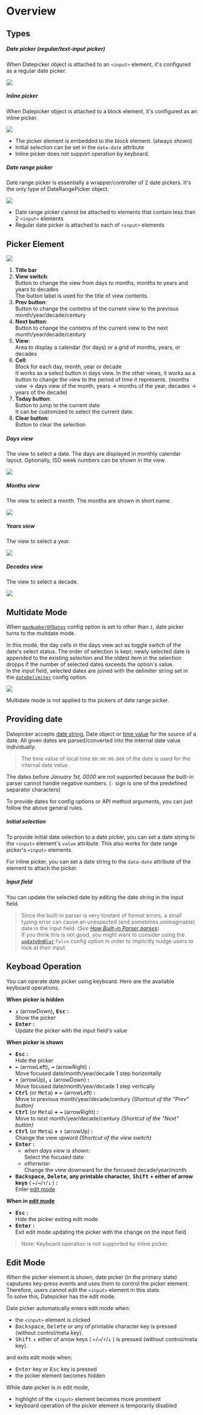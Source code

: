 # Overview

## Types

##### Date picker (regular/text-input picker)

When Datepicker object is attached to an `<input>` element, it's configured as a regular date picker.

![](./images/datepicker.jpg)

##### Inline picker

When Datepicker object is attached to a block element, it's configured as an inline picker.

![](./images/datepicker-inline.jpg)

- The picker element is embedded to the block element. (always shown)
- Initial selection can be set in the `data-date` attribute
- Inline picker does not support operation by keyboard.

##### Date range picker

Date range picker is essentially a wrapper/controller of 2 date pickers. It's the only type of DateRangePicker object.

![](./images/rangepicker.jpg)

- Date range picker cannot be attached to elements that contain less than 2 `<input>` elements
- Regular date picker is attached to each of `<input>` elements


## Picker Element

![](./images/picker-structure.jpg)

1. **Title bar**
2. **View switch**:  
   Button to change the view from days to months, months to years and years to decades  
   The button label is used for the title of view contents.
3. **Prev button**:  
   Button to change the contetns of the current view to the previous month/year/decade/century
4. **Next button**:  
   Button to change the contetns of the current view to the next month/year/decade/century
5. **View**:  
   Area to display a calendar (for days) or a grid of months, years, or decades
6. **Cell**:  
   Block for each day, month, year or decade  
   It works as a select button in days view. In the other views, it works as a button to change the view to the period of time it represents. (months view → days view of the month, years → months of the year, decades → years of the decade) 
7. **Today button**:  
   Button to jump to the current date  
   It can be customized to select the current date.
8. **Clear button**:  
   Button to clear the selection

##### Days view

The view to select a date. The days are displayed in monthly calendar layout. Optionally, ISO week numbers can be shown in the view.

![](./images/view-days.jpg)

##### Months view

The view to select a month. The months are shown in short name.

![](./images/view-months.jpg)

##### Years view

The view to select a year.

![](./images/view-years.jpg)

##### Decades view

The view to select a decade.

![](./images/view-decades.jpg)


## Multidate Mode

When [`maxNumberOfDates`](options?id=maxnumberofdates) config option is set to other than `1`, date picker turns to the multdate mode.

In this mode, the day cells in the days view act as toggle switch of the date's select status. The order of selection is kept; newly selected date is appended to the existing selection and the oldest item in the selection dropps if the number of selected dates exceeds the option's value.  
In the input field, selected dates are joined with the delimiter string set in the [`dateDelimiter`](options?id=dateDelimiter) config option.

![](./images/multidate.jpg)

Multidate mode is not applied to the pickers of date range picker.

## Providing date

Datepicker accepts [date string](date-string+format), Date object or [time value](https://developer.mozilla.org/en-US/docs/Web/JavaScript/Reference/Global_Objects/Date#Time_value_or_timestamp_number) for the source of a date. All given dates are parsed/converted into the internal date value individually.

> The time value of local time `00:00:00.000` of the date is used for the internal date value.

The dates before _January 1st, 0000_ are not supported because the built-in parser cannot handle negative numbers. (`-` sign is one of the predefined separator characters)

To provide dates for config options or API method arguments, you can just follow the above general rules.

##### Initial selection

To provide initial date selection to a date picker, you can set a date string to the `<input>` element's `value` attribute. This also works for date range picker's `<input>` elements.

For inline picker, you can set a date string to the `data-date` attribute of the element to attach the picker.

##### Input field

You can update the selected date by editing the date string in the input field.

> Since the built-in parser is very torelant of format errors, a small typing error can cause an unexpected (and sometimes unimaginable) date in the input field. _(See [How Built-in Parser parses](./date-string+format?id=how-built-in-parser-parses))_  
> If you think this is not good, you might want to consider using the [`updateOnBlur`](./options?id=updateonblur):`false` config option in order to implicitly nudge users to look at their input.

## Keyboad Operation

You can operate date picker using keyboard. Here are the available keyboard operations.

**When picker is hidden**

- <KBD>**↓**</KBD> (arrowDown)**,** <kbd>**Esc**</kbd> **:**  
  Show the picker
- <kbd>**Enter**</kbd> **:**  
  Update the picker with the input field's value

**When picker is shown**

- <kbd>**Esc**</kbd> **:**  
  Hide the picker
- <kbd>**←**</kbd> (arrowLeft)**,** <kbd>**→**</kbd> (arrowRight) **:**  
  Move focused date/month/year/decade 1 step horizontally
- <kbd>**↑**</kbd> (arrowUp)**,** <kbd>**↓**</kbd> (arrowDown) **:**  
  Move focused date/month/year/decade 1 step vertically
- <kbd>**Ctrl**</kbd> (or <kbd>Meta</kbd>) **+** <kbd>**←**</kbd> (arrowLeft) **:**  
  Move to previous month/year/decade/century _(Shortcut of the "Prev" button)_
- <kbd>**Ctrl**</kbd> (or <kbd>Meta</kbd>) **+** <kbd>**→**</kbd> (arrowRight) **:**  
  Move to next month/year/decade/century _(Shortcut of the "Next" button)_
- <kbd>**Ctrl**</kbd> (or <kbd>Meta</kbd>) **+** <kbd>**↑**</kbd> (arrowUp) **:**    
  Change the view upword _(Shortcut of the view switch)_
- <kbd>**Enter**</kbd> **:**
  - *when days view is shown:*  
    Select the focused date 
  - *otherwise:*  
    Change the view downward for the forcused decade/year/month 
- <kbd>**Backspace**</kbd>**,** <kbd>**Delete**</kbd>**, any printable character,** <kbd>**Shift**</kbd> **+ either of arrow keys** ( <kbd>←</kbd>/<kbd>→</kbd>/<kbd>↑</kbd>/<kbd>↓</kbd> ) **:**  
  Enter [edit mode](overview?id=edit-mode)

**When in [edit mode](overview?id=edit-mode)**

- <kbd>**Esc**</kbd> **:**  
  Hide the picker exiting edit mode
- <kbd>**Enter**</kbd> **:**   
  Exit edit mode updating the picker with the change on the input field

> Note: Keyboard operation is not supported by inline picker.

## Edit Mode 

When the picker element is shown, date picker (in the primary state) caputures key-press events and uses them to control the picker element. Therefore, users cannot edit the `<input>` element in this state.  
To solve this, Datepicker has the edit mode.

Date picker automatically enters edit mode when:

- the `<input>` element is clicked
- <kbd>Backspace</kbd>, <kbd>Delete</kbd> or any of printable character key is pressed (without control/meta key).
- <kbd>Shift</kbd> + either of arrow keys ( <kbd>←</kbd>/<kbd>→</kbd>/<kbd>↑</kbd>/<kbd>↓</kbd> ) is pressed (without control/meta key).

and exits edit mode when:

- <kbd>Enter</kbd> key or <kbd>Esc</kbd> key is pressed
- the picker element becomes hidden

While date picker is in edit mode,

- highlight of the `<input>` element becomes more prominent
- keyboard operation of the picker element is temporarily disabled
